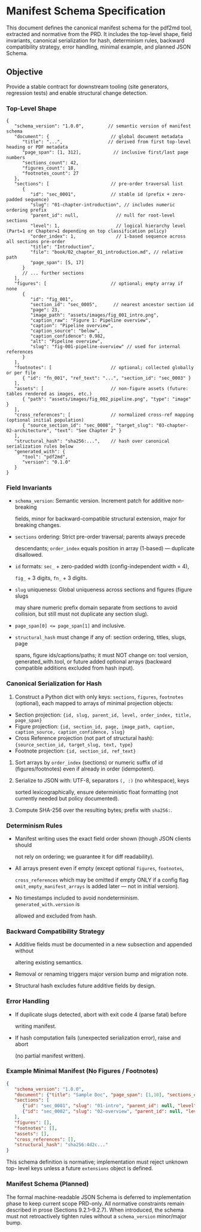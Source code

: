 # Manifest Schema Specification

<!-- markdownlint-disable MD013 MD012 MD058 MD024 -->

This document defines the canonical manifest schema for the pdf2md tool,
extracted and normative from the PRD. It includes the top-level shape, field
invariants, canonical serialization for hash, determinism rules, backward
compatibility strategy, error handling, minimal example, and planned JSON
Schema.

## Objective

Provide a stable contract for downstream tooling (site generators, regression
tests) and enable structural change detection.

### Top-Level Shape

```jsonc
{
   "schema_version": "1.0.0",         // semantic version of manifest schema
   "document": {                       // global document metadata
      "title": "...",                 // derived from first top-level heading or PDF metadata
      "page_span": [1, 312],            // inclusive first/last page numbers
      "sections_count": 42,
      "figures_count": 18,
      "footnotes_count": 27
   },
   "sections": [                       // pre-order traversal list
      {
         "id": "sec_0001",             // stable id (prefix + zero-padded sequence)
         "slug": "01-chapter-introduction", // includes numeric ordering prefix
         "parent_id": null,              // null for root-level sections
         "level": 1,                     // logical hierarchy level (Part=1 or Chapter=1 depending on top classification policy)
         "order_index": 1,               // 1-based sequence across all sections pre-order
         "title": "Introduction",
         "file": "book/02_chapter_01_introduction.md", // relative path
         "page_span": [5, 17]
      }
      // ... further sections
   ],
   "figures": [                        // optional; empty array if none
      {
         "id": "fig_001",
         "section_id": "sec_0005",      // nearest ancestor section id
         "page": 23,
         "image_path": "assets/images/fig_001_intro.png",
         "caption_raw": "Figure 1: Pipeline overview",
         "caption": "Pipeline overview",
         "caption_source": "below",
         "caption_confidence": 0.982,
         "alt": "Pipeline overview",
         "slug": "fig-001-pipeline-overview" // used for internal references
      }
   ],
   "footnotes": [                      // optional; collected globally or per file
      { "id": "fn_001", "ref_text": "...", "section_id": "sec_0003" }
   ],
   "assets": [                         // non-figure assets (future: tables rendered as images, etc.)
      { "path": "assets/images/fig_002_pipeline.png", "type": "image" }
   ],
   "cross_references": [               // normalized cross-ref mapping (optional initial population)
      { "source_section_id": "sec_0008", "target_slug": "03-chapter-02-architecture", "text": "See Chapter 2" }
   ],
   "structural_hash": "sha256:...",    // hash over canonical serialization rules below
   "generated_with": {
      "tool": "pdf2md",
      "version": "0.1.0"
   }
}
```

### Field Invariants

- `schema_version`: Semantic version. Increment patch for additive non-breaking

  fields, minor for backward-compatible structural extension, major for breaking
  changes.

- `sections` ordering: Strict pre-order traversal; parents always precede

  descendants; `order_index` equals position in array (1-based) — duplicate
  disallowed.

- `id` formats: `sec_` + zero-padded width (config-independent width = 4),

  `fig_` + 3 digits, `fn_` + 3 digits.

- `slug` uniqueness: Global uniqueness across sections and figures (figure slugs

  may share numeric prefix domain separate from sections to avoid collision, but
  still must not duplicate any section slug).

- `page_span[0] <= page_span[1]` and inclusive.
- `structural_hash` must change if any of: section ordering, titles, slugs, page

  spans, figure ids/captions/paths; it must NOT change on: tool version,
  generated_with.tool, or future added optional arrays (backward compatible
  additions excluded from hash input).

### Canonical Serialization for Hash

1. Construct a Python dict with only keys: `sections`, `figures`, `footnotes` (optional),
   each mapped to arrays of minimal projection objects:

- Section projection: `{id, slug, parent_id, level, order_index, title, page_span}`
- Figure projection: `{id, section_id, page, image_path, caption, caption_source, caption_confidence, slug}`
- Cross Reference projection (not part of structural hash): `{source_section_id, target_slug, text, type}`
- Footnote projection: `{id, section_id, ref_text}`

1. Sort arrays by `order_index` (sections) or numeric suffix of id (figures/footnotes) even if already in order (idempotent).

1. Serialize to JSON with: UTF-8, separators `(, :)` (no whitespace), keys

   sorted lexicographically, ensure deterministic float formatting (not
   currently needed but policy documented).

1. Compute SHA-256 over the resulting bytes; prefix with `sha256:`.


### Determinism Rules

- Manifest writing uses the exact field order shown (though JSON clients should

  not rely on ordering; we guarantee it for diff readability).

- All arrays present even if empty (except optional `figures`, `footnotes`,

  `cross_references` which may be omitted if empty ONLY if a config flag
  `omit_empty_manifest_arrays` is added later — not in initial version).

- No timestamps included to avoid nondeterminism. `generated_with.version` is

  allowed and excluded from hash.

### Backward Compatibility Strategy

- Additive fields must be documented in a new subsection and appended without

  altering existing semantics.

- Removal or renaming triggers major version bump and migration note.
- Structural hash excludes future additive fields by design.


### Error Handling

- If duplicate slugs detected, abort with exit code 4 (parse fatal) before

  writing manifest.

- If hash computation fails (unexpected serialization error), raise and abort

  (no partial manifest written).

### Example Minimal Manifest (No Figures / Footnotes)

```json
{
   "schema_version": "1.0.0",
   "document": {"title": "Sample Doc", "page_span": [1,10], "sections_count": 2, "figures_count": 0, "footnotes_count": 0},
   "sections": [
      {"id": "sec_0001", "slug": "01-intro", "parent_id": null, "level": 1, "order_index": 1, "title": "Intro", "page_span": [1,2]},
      {"id": "sec_0002", "slug": "02-overview", "parent_id": null, "level": 1, "order_index": 2, "title": "Overview", "page_span": [3,10]}
   ],
   "figures": [],
   "footnotes": [],
   "assets": [],
   "cross_references": [],
   "structural_hash": "sha256:4d2c..."
}
```

This schema definition is normative; implementation must reject unknown top-
level keys unless a future `extensions` object is defined.

### Manifest Schema (Planned)

The formal machine-readable JSON Schema is deferred to implementation phase to
keep current scope PRD-only. All normative constraints remain described in prose
(Sections 9.2.1–9.2.7). When introduced, the schema must not retroactively
tighten rules without a `schema_version` minor/major bump.
